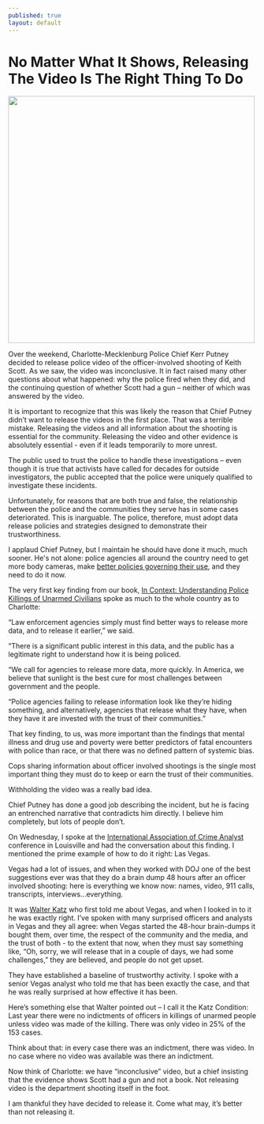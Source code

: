 ```yaml
---
published: true
layout: default
---
```

<h1>No Matter What It Shows, Releasing The Video Is The Right Thing To Do</h1>
<p><img class="right" width="500px" src="https://nselby.github.io/assets/img/charlotte-presser.jpg" /></p>


Over the weekend, Charlotte-Mecklenburg Police Chief Kerr Putney decided to release police video of the officer-involved shooting of Keith Scott. As we saw, the video was inconclusive. It in fact raised many other questions about what happened: why the police fired when they did, and the continuing question of whether Scott had a gun – neither of which was answered by the video. 

It is important to recognize that this was likely the reason that Chief Putney didn’t want to release the videos in the first place. That was a terrible mistake. Releasing the videos and all information about the shooting is essential for the community. Releasing the video and other evidence is absolutely essential - even if it leads temporarily to more unrest. 

The public used to trust the police to handle these investigations – even though it is true that activists have called for decades for outside investigators, the public accepted that the police were uniquely qualified to investigate these incidents.

Unfortunately, for reasons that are both true and false, the relationship between the police and the communities they serve has in some cases deteriorated. This is inarguable. The police, therefore, must adopt data release policies and strategies designed to demonstrate their trustworthiness.

I applaud Chief Putney, but I maintain he should have done it much, much sooner. He's not alone: police agencies all around the country need to get more body cameras, make <a href="http://usatoday.com/story/opinion/2016/04/01/police-body-cameras-accountability-exoneration-evidence-column/82484112/" target="_blank">better policies governing their use</a>, and they need to do it now.

The very first key finding from our book, <a href="http://amzn.to/1q0pkXx" target="_blank">In Context: Understanding Police Killings of Unarmed Civilians</a> spoke as much to the whole country as to Charlotte:

“Law enforcement agencies simply must find better ways to release more data, and to release it earlier,” we said. 

“There is a significant public interest in this data, and the public has a legitimate right to understand how it is being policed. 

“We call for agencies to release more data, more quickly. In America, we believe that sunlight is the best cure for most challenges between government and the people. 

“Police agencies failing to release information look like they’re hiding something, and alternatively, agencies that release what they have, when they have it are invested with the trust of their communities.”

That key finding, to us, was more important than the findings that mental illness and drug use and poverty were better predictors of fatal encounters with police than race, or that there was no defined pattern of systemic bias. 

Cops sharing information about officer involved shootings is the single most important thing they must do to keep or earn the trust of their communities. 

Withholding the video was a really bad idea. 

Chief Putney has done a good job describing the incident, but he is facing an entrenched narrative that contradicts him directly. I believe him completely, but lots of people don’t. 

On Wednesday, I spoke at the <a href="http://www.iaca.net/conference.asp" target="_blank">International Association of Crime Analyst</a> conference in Louisville and had the conversation about this finding. I mentioned the prime example of how to do it right: Las Vegas. 

Vegas had a lot of issues, and when they worked with DOJ one of the best suggestions ever was that they do a brain dump 48 hours after an officer involved shooting: here is everything we know now: names, video, 911 calls, transcripts, interviews...everything. 

It was <a href="http://www.sanjoseinside.com/2015/11/03/walter-katz-named-san-joses-next-independent-police-auditor/" target="_blank">Walter Katz</a> who first told me about Vegas, and when I looked in to it he was exactly right. I’ve spoken with many surprised officers and analysts in Vegas and they all agree: when Vegas started the 48-hour brain-dumps it bought them, over time, the respect of the community and the media, and the trust of both - to the extent that now, when they must say something like, “Oh, sorry, we will release that in a couple of days, we had some challenges,” they are believed, and people do not get upset. 

They have established a baseline of trustworthy activity. I spoke with a senior Vegas analyst who told me that has been exactly the case, and that he was really surprised at how effective it has been. 

Here’s something else that Walter pointed out – I call it the Katz Condition: Last year there were no indictments of officers in killings of unarmed people unless video was made of the killing. There was only video in 25% of the 153 cases. 

Think about that: in every case there was an indictment, there was video. In no case where no video was available was there an indictment. 

Now think of Charlotte: we have “inconclusive” video, but a chief insisting that the evidence shows Scott had a gun and not a book. Not releasing video is the department shooting itself in the foot.

I am thankful they have decided to release it. Come what may, it’s better than not releasing it. 
